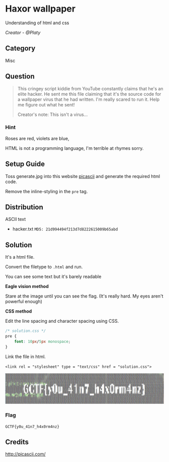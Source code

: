 # Haxor wallpaper
Understanding of html and css

<i>Creator - @Platy</i>

## Category
Misc

## Question
>This cringey script kiddie from YouTube constantly claims that he's an elite hacker. He sent me this file claiming that it's the source code for a wallpaper virus that he had written. I'm really scared to run it. Help me figure out what he sent!
>
>Creator's note: This isn't a virus...

### Hint
Roses are red, violets are blue,

HTML is not a programming language, I'm terrible at rhymes sorry.

## Setup Guide
Toss generate.jpg into this website [picascii](http://picascii.com/) and generate the required html code.

Remove the inline-styling in the `pre` tag.

## Distribution
ASCII text
- hacker.txt `MD5: 21d994494f213d7d8222615009b65abd`

## Solution
It's a html file.

Convert the filetype to `.html` and run.

You can see some text but it's barely readable

<b>Eagle vision method</b>

Stare at the image until you can see the flag. (It's really hard. My eyes aren't powerful enough)

<b>CSS method</b>

Edit the line spacing and character spacing using CSS.
```css
/* solution.css */
pre {
	font: 10px/5px monospace;
}
```
Link the file in html.

`<link rel = "stylesheet" type = "text/css" href = "solution.css">`

![solution](solution/solution.jpg)

### Flag
`GCTF{y0u_41n7_h4x0rm4nz}`

## Credits
http://picascii.com/

